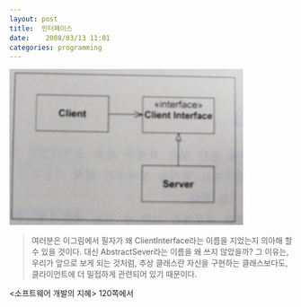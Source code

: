 ```yaml
---
layout: post
title:  인터페이스
date:    2008/03/13 11:01
categories: programming
---
```


![](/files/interface.jpg)

> 여러분은 이그림에서 필자가 왜 ClientInterface라는 이름을 지었는지 의아해 할 수 있을 것이다. 대신 AbstractSever라는 이름을 왜 쓰지 않았을까? 그 이유는, 우리가 앞으로 보게 되는 것처럼, 추상 클래스란 자신을 구현하는 클래스보다도, 클라이언트에 더 밀접하게 관련되어 있기 때문이다.

&lt;소프트웨어 개발의 지혜> 120쪽에서
